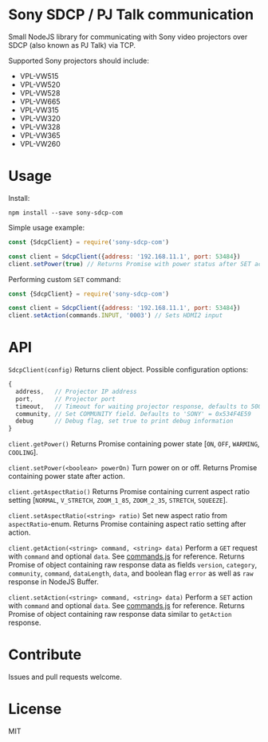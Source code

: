 Sony SDCP / PJ Talk communication
=================================

Small NodeJS library for communicating with Sony video projectors over SDCP (also known as PJ Talk) via TCP.

Supported Sony projectors should include:
* VPL-VW515
* VPL-VW520
* VPL-VW528
* VPL-VW665
* VPL-VW315
* VPL-VW320
* VPL-VW328
* VPL-VW365
* VPL-VW260

Usage
=====

Install:
```
npm install --save sony-sdcp-com
```

Simple usage example:
```javascript
const {SdcpClient} = require('sony-sdcp-com')

const client = SdcpClient({address: '192.168.11.1', port: 53484})
client.setPower(true) // Returns Promise with power status after SET action
```

Performing custom `SET` command:
```javascript
const {SdcpClient} = require('sony-sdcp-com')

const client = SdcpClient({address: '192.168.11.1', port: 53484})
client.setAction(commands.INPUT, '0003') // Sets HDMI2 input
```

API
===

`SdcpClient(config)` Returns client object. Possible configuration options:
```javascript
{
  address,   // Projector IP address
  port,      // Projector port
  timeout,   // Timeout for waiting projector response, defaults to 5000ms
  community, // Set COMMUNITY field. Defaults to 'SONY' = 0x534F4E59
  debug      // Debug flag, set true to print debug information
}
```

`client.getPower()` Returns Promise containing power state [`ON`, `OFF`, `WARMING`, `COOLING`].

`client.setPower(<boolean> powerOn)` Turn power on or off. Returns Promise containing power state after action.

`client.getAspectRatio()` Returns Promise containing current aspect ratio setting [`NORMAL`, `V_STRETCH`, `ZOOM_1_85`, `ZOOM_2_35`, `STRETCH`, `SQUEEZE`].

`client.setAspectRatio(<string> ratio)` Set new aspect ratio from `aspectRatio`-enum. Returns Promise containing aspect ratio setting after action.

`client.getAction(<string> command, <string> data)` Perform a `GET` request with `command` and optional `data`. See [commands.js](src/commands.js) for reference.
Returns Promise of object containing raw response data as fields `version`, `category`, `community`, `command`, `dataLength`, `data`,
and boolean flag `error` as well as `raw` response in NodeJS Buffer.

`client.setAction(<string> command, <string> data)` Perform a `SET` action with `command` and optional `data`. See [commands.js](src/commands.js) for reference.
Returns Promise of object containing raw response data similar to `getAction` response.


Contribute
==========

Issues and pull requests welcome.


License
=======

MIT
